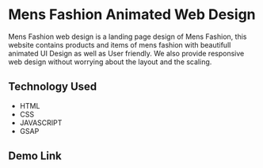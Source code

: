
# Mens Fashion Animated Web Design

Mens Fashion web design is a landing page design of Mens Fashion, this website contains products and items of mens fashion with beautifull animated UI Design as well as User friendly. We also provide responsive web design without worrying about the layout and the scaling.
## Technology Used

- HTML
- CSS
- JAVASCRIPT
- GSAP

## Demo Link


